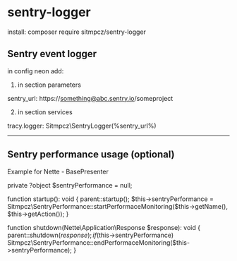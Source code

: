 # sentry-logger

install:
composer require sitmpcz/sentry-logger

Sentry event logger
--------
in config neon add:
1) in section parameters

sentry_url: https://something@abc.sentry.io/someproject

2) in section services

tracy.logger: Sitmpcz\SentryLogger(%sentry_url%)

--------------------------------------------------------------
Sentry performance usage (optional)
--------

Example for Nette - BasePresenter

private ?object $sentryPerformance = null;

function startup(): void
{
  parent::startup();
  $this->sentryPerformance = Sitmpcz\SentryPerformance::startPerformaceMonitoring($this->getName(), $this->getAction());
}

function shutdown(Nette\Application\Response $response): void
{
  parent::shutdown($response);
  if ($this->sentryPerformance) Sitmpcz\SentryPerformance::endPerformaceMonitoring($this->sentryPerformance);
}

